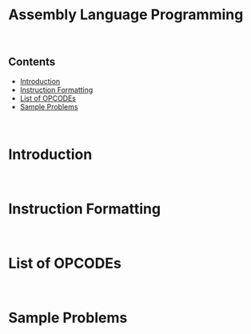 # Assembly Language Programming

<br>

## Contents
- [Introduction](#introduction)
- [Instruction Formatting](#instruction-formatting)
- [List of OPCODEs](#list-of-opcodes)
- [Sample Problems](#sample-problems)

<br>

# Introduction



<br>

# Instruction Formatting

<br>

# List of OPCODEs

<br>

# Sample Problems

